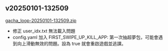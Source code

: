 ## v20250101-132509

[gacha_loop-20250101-132509.zip](https://mega.nz/file/gB1R0JYL#4vYTwF104rcqKtSF1y5CJiTfzx7sg3qFPv-aS6Uv9QU)

- 修正 user_idx.txt 無法載入問題
- config.yaml 加入 FIRST_SWIPE_UP_KILL_APP: 第一次抽超夢包，可能會遇到向上滑動無效的問題。設為 true 就會重啟遊戲並逃課。
